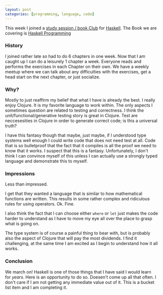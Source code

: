 ```yaml
---
layout: post
categories: [programming, language, code]
---
```




This week I joined a [study session / book Club](http://www.meetup.com/eastbayfunctionalprogramming/events/past/?scroll=true) for [Haskell](https://www.haskell.org/). The Book we are covering is [Haskell Programming](http://haskellbook.com/)

### History

I joined rather late so had to do 6 chapters in one week. Now that I am caught up I can do a leisurely 1 chapter a week. Everyone reads and performs the exercises in each Chapter on their own. We have a weekly meetup where we can talk about any difficulties with the exercises, get a head start on the next chapter, or just socialize.

### Why?

Mostly to just reaffirm my belief that what I have is already the best. I really enjoy Clojure. It is my favorite language to work within. The only aspects I sometimes question are related to testing and correctness. I think the unit/functional/generative testing story is great in Clojure. Test are neccesesities in Clojure in order to generate correct code; is this a universal truth?

I have this fantasy though that maybe, just maybe, if I understood type systems well enough I could write code that does not need test at all. Code that is so bulletproof that the fact that it compiles is all the proof we need to know that it works. I suspect that this is a fantasy. Unfortunately, I don't think I can convince myself of this unless I can actually use a strongly typed language and demonstrate this to myself.

### Impressions

Less than impressed.

I get that they wanted a language that is similar to how mathematical functions are written. This results in some rather complex and ridiculous rules for using operators. Ok. Fine.

I also think the fact that I can choose either `where` or `let` just makes the code harder to understand as I have to move my eye all over the place to grasp what is going on.

The type system is of course a painful thing to bear with, but is probably also the aspect of Clojure that will pay the most dividends. I find it challenging, at the same time I am excited as I begin to understand how it all works.

### Conclusion

We march on! Haskell is one of those things that I have said I would learn for *years*. Here is an opportunity to do so. Doesen't come up all that often. I don't care if I am not getting any immediate value out of it. This is a bucket list item and I am completing it.

